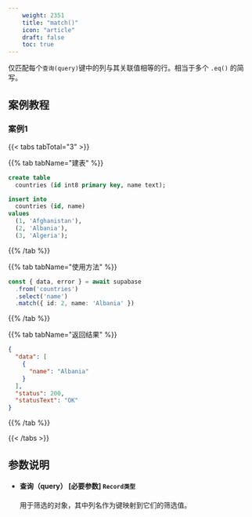 ```yaml
---
    weight: 2351
    title: "match()"
    icon: "article"
    draft: false
    toc: true
---
```



仅匹配每个`查询(query)`键中的列与其关联值相等的行。相当于多个 `.eq()` 的简写。





## 案例教程 

### 案例1 

{{< tabs tabTotal="3" >}}

  
  
  
  
>

{{% tab tabName="建表" %}}



```sql
create table
  countries (id int8 primary key, name text);

insert into
  countries (id, name)
values
  (1, 'Afghanistan'),
  (2, 'Albania'),
  (3, 'Algeria');

```



{{% /tab %}}

{{% tab tabName="使用方法" %}}



```ts
const { data, error } = await supabase
  .from('countries')
  .select('name')
  .match({ id: 2, name: 'Albania' })
```


{{% /tab %}}

{{% tab tabName="返回结果" %}}



```json
{
  "data": [
    {
      "name": "Albania"
    }
  ],
  "status": 200,
  "statusText": "OK"
}

```


{{% /tab %}}

{{< /tabs >}}



## 参数说明

<ul className="method-list-group">
  
<li className="method-list-item">
  <h4 className="method-list-item-label">
    <span className="method-list-item-label-name">
      查询（query）
    </span>
    <span className="method-list-item-label-badge required">
      [必要参数]
    </span>
    <span className="method-list-item-validation">
      <code>Record类型</code>
    </span>
  </h4>
  <div class="method-list-item-description">

用于筛选的对象，其中列名作为键映射到它们的筛选值。

  </div>
  
</li>

</ul>